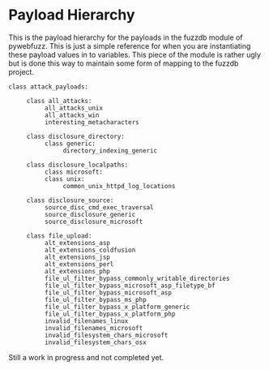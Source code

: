 # Payload Hierarchy #

This is the payload hierarchy for the payloads in the fuzzdb module of pywebfuzz. This is just a simple reference for when you are instantiating these payload values in to variables. This piece of the module is rather ugly but is done this way to maintain some form of mapping to the fuzzdb project.

```
class attack_payloads:

     class all_attacks:
          all_attacks_unix
          all_attacks_win
          interesting_metacharacters

     class disclosure_directory:
          class generic:
               directory_indexing_generic

     class disclosure_localpaths:
          class microsoft:
          class unix:
               common_unix_httpd_log_locations

     class disclosure_source:
          source_disc_cmd_exec_traversal 
          source_disclosure_generic
          source_disclosure_microsoft

     class file_upload:
          alt_extensions_asp
          alt_extensions_coldfusion
          alt_extensions_jsp
          alt_extensions_perl
          alt_extensions_php
          file_ul_filter_bypass_commonly_writable_directories
          file_ul_filter_bypass_microsoft_asp_filetype_bf
          file_ul_filter_bypass_microsoft_asp
          file_ul_filter_bypass_ms_php
          file_ul_filter_bypass_x_platform_generic
          file_ul_filter_bypass_x_platform_php
          invalid_filenames_linux
          invalid_filenames_microsoft
          invalid_filesystem_chars_microsoft
          invalid_filesystem_chars_osx

```

Still a work in progress and not completed yet.